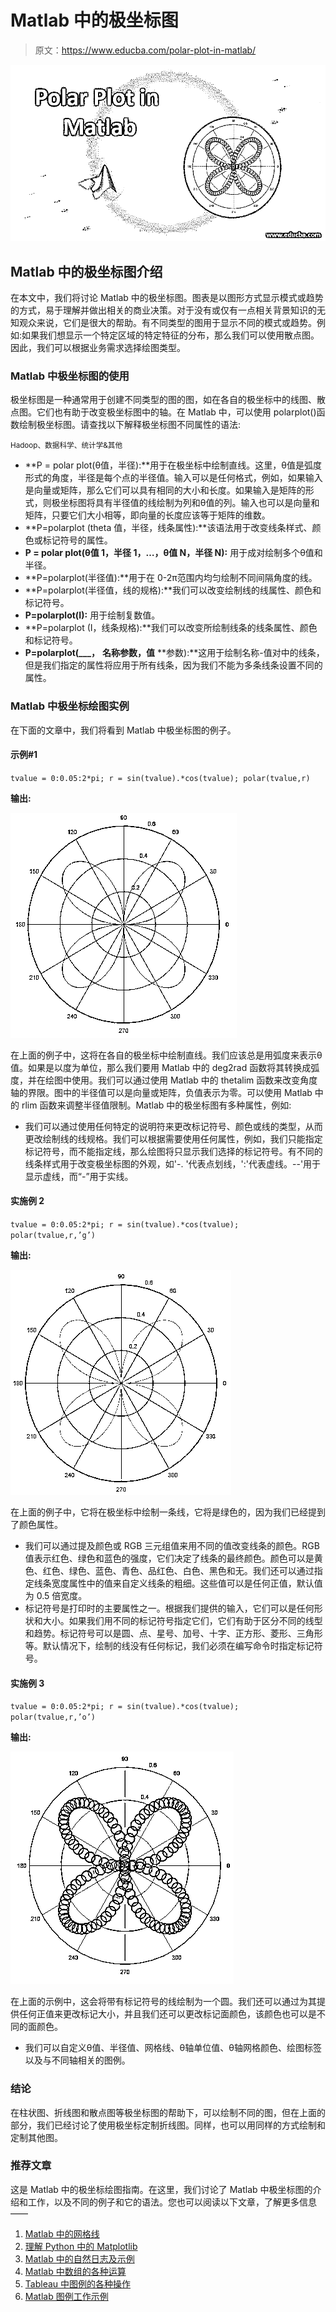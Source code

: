 # Matlab 中的极坐标图

> 原文：<https://www.educba.com/polar-plot-in-matlab/>

![polar plot in matlab](img/49a3163b51328615a53a160052299e6e.png)



## Matlab 中的极坐标图介绍

在本文中，我们将讨论 Matlab 中的极坐标图。图表是以图形方式显示模式或趋势的方式，易于理解并做出相关的商业决策。对于没有或仅有一点相关背景知识的无知观众来说，它们是很大的帮助。有不同类型的图用于显示不同的模式或趋势。例如:如果我们想显示一个特定区域的特定特征的分布，那么我们可以使用散点图。因此，我们可以根据业务需求选择绘图类型。

### Matlab 中极坐标图的使用

极坐标图是一种通常用于创建不同类型的图的图，如在各自的极坐标中的线图、散点图。它们也有助于改变极坐标图中的轴。在 Matlab 中，可以使用 polarplot()函数绘制极坐标图。请查找以下解释极坐标图不同属性的语法:

<small>Hadoop、数据科学、统计学&其他</small>

*   **P = polar plot(θ值，半径):**用于在极坐标中绘制直线。这里，θ值是弧度形式的角度，半径是每个点的半径值。输入可以是任何格式，例如，如果输入是向量或矩阵，那么它们可以具有相同的大小和长度。如果输入是矩阵的形式，则极坐标图将具有半径值的线绘制为列和θ值的列。输入也可以是向量和矩阵，只要它们大小相等，即向量的长度应该等于矩阵的维数。
*   **P=polarplot (theta 值，半径，线条属性):**该语法用于改变线条样式、颜色或标记符号的属性。
*   **P = polar plot(****θ****值 1，半径 1，…，****θ****值 N，半径 N):** 用于成对绘制多个θ值和半径。
*   **P=polarplot(半径值):**用于在 0-2π范围内均匀绘制不同间隔角度的线。
*   **P=polarplot(半径值，线的规格):**我们可以改变绘制线的线属性、颜色和标记符号。
*   **P=polarplot(I):** 用于绘制复数值。
*   **P=polarplot (I，线条规格):**我们可以改变所绘制线条的线条属性、颜色和标记符号。
*   **P=polarplot(___，** **名称参数，值** **参数):**这用于绘制名称-值对中的线条，但是我们指定的属性将应用于所有线条，因为我们不能为多条线条设置不同的属性。

### Matlab 中极坐标绘图实例

在下面的文章中，我们将看到 Matlab 中极坐标图的例子。

#### 示例#1

`tvalue = 0:0.05:2*pi;
r = sin(tvalue).*cos(tvalue);
polar(tvalue,r)`

**输出:**

![Polar Plot in Matlab-1.1](img/16f0bc9500e654123680a30b241557a5.png)



在上面的例子中，这将在各自的极坐标中绘制直线。我们应该总是用弧度来表示θ值。如果是以度为单位，那么我们要用 Matlab 中的 deg2rad 函数将其转换成弧度，并在绘图中使用。我们可以通过使用 Matlab 中的 thetalim 函数来改变角度轴的界限。图中的半径值可以是向量或矩阵，负值表示为零。可以使用 Matlab 中的 rlim 函数来调整半径值限制。Matlab 中的极坐标图有多种属性，例如:

*   我们可以通过使用任何特定的说明符来更改标记符号、颜色或线的类型，从而更改绘制线的线规格。我们可以根据需要使用任何属性，例如，我们只能指定标记符号，而不能指定线，那么绘图将只显示我们选择的标记符号。有不同的线条样式用于改变极坐标图的外观，如'-. '代表点划线，':'代表虚线。--'用于显示虚线，而“-”用于实线。

#### 实施例 2

`tvalue = 0:0.05:2*pi;
r = sin(tvalue).*cos(tvalue);
polar(tvalue,r,’g’)`

**输出:**

![Polar Plot in Matlab-1.2](img/a8b29d3c081009ddd3fef6c166e781d7.png)



在上面的例子中，它将在极坐标中绘制一条线，它将是绿色的，因为我们已经提到了颜色属性。

*   我们可以通过提及颜色或 RGB 三元组值来用不同的值改变线条的颜色。RGB 值表示红色、绿色和蓝色的强度，它们决定了线条的最终颜色。颜色可以是黄色、红色、绿色、蓝色、青色、品红色、白色、黑色和无。我们还可以通过指定线条宽度属性中的值来自定义线条的粗细。这些值可以是任何正值，默认值为 0.5 倍宽度。
*   标记符号是打印时的主要属性之一。根据我们提供的输入，它们可以是任何形状和大小。如果我们用不同的标记符号指定它们，它们有助于区分不同的线型和趋势。标记符号可以是圆、点、星号、加号、十字、正方形、菱形、三角形等。默认情况下，绘制的线没有任何标记，我们必须在编写命令时指定标记符号。

#### 实施例 3

`tvalue = 0:0.05:2*pi;
r = sin(tvalue).*cos(tvalue);
polar(tvalue,r,’o’)`

**输出:**

![Example -1.3](img/77020b368eab9a860de4e282fd44b1bd.png)



在上面的示例中，这会将带有标记符号的线绘制为一个圆。我们还可以通过为其提供任何正值来更改标记大小，并且我们还可以更改标记面颜色，该颜色也可以是不同的面颜色。

*   我们可以自定义θ值、半径值、网格线、θ轴单位值、θ轴网格颜色、绘图标签以及与不同轴相关的图例。

### 结论

在柱状图、折线图和散点图等极坐标图的帮助下，可以绘制不同的图，但在上面的部分，我们已经讨论了使用极坐标定制折线图。同样，也可以用同样的方式绘制和定制其他图。

### 推荐文章

这是 Matlab 中的极坐标绘图指南。在这里，我们讨论了 Matlab 中极坐标图的介绍和工作，以及不同的例子和它的语法。您也可以阅读以下文章，了解更多信息——

1.  [Matlab 中的网格线](https://www.educba.com/grid-on-matlab/)
2.  [理解 Python 中的 Matplotlib](https://www.educba.com/matplotlib-in-python/)
3.  [Matlab 中的自然日志及示例](https://www.educba.com/natural-log-in-matlab/)
4.  [Matlab 中数组的各种运算](https://www.educba.com/arrays-in-matlab/)
5.  [Tableau 中图例的各种操作](https://www.educba.com/legend-in-tableau/)
6.  [Matlab 图例工作示例](https://www.educba.com/matlab-legend/)





